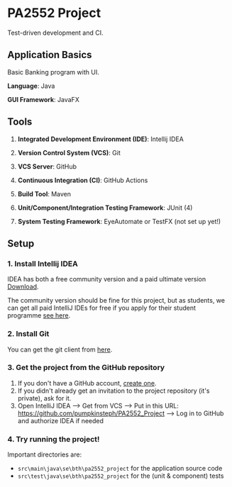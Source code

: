 # PA2552 Project
Test-driven development and CI.

## Application Basics
Basic Banking program with UI.

**Language**: Java

**GUI Framework**: JavaFX

## Tools
1. **Integrated Development Environment (IDE)**: Intellij IDEA
2. **Version Control System (VCS)**: Git
3. **VCS Server**: GitHub
4. **Continuous Integration (CI)**: GitHub Actions
5. **Build Tool**: Maven
6. **Unit/Component/Integration Testing Framework**: JUnit (4)

7. **System Testing Framework**: EyeAutomate or TestFX (not set up yet!)

## Setup
### 1. Install Intellij IDEA
IDEA has both a free community version and a paid ultimate version [Download](https://www.jetbrains.com/idea/download/#section=windows).

The community version should be fine for this project, but as students, we can get all paid IntelliJ IDEs for free if you
apply for their student programme [see here](https://www.jetbrains.com/community/education/#students).

### 2. Install Git
You can get the git client from [here](https://git-scm.com/downloads).

### 3. Get the project from the GitHub repository
1. If you don't have a GitHub account, [create one](https://github.com/).
2. If you didn't already get an invitation to the project repository (it's private), ask for it.
3. Open IntelliJ IDEA --> Get from VCS --> Put in this URL: https://github.com/pumpkinsteph/PA2552_Project --> Log in to GitHub and authorize IDEA if needed

### 4. Try running the project!
Important directories are:
- `src\main\java\se\bth\pa2552_project` for the application source code
- `src\test\java\se\bth\pa2552_project` for the (unit & component) tests
